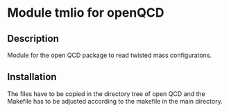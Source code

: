 Module tmlio for openQCD
==============

Description
--------------
Module for the open QCD package to read twisted mass configuratons. 

Installation
--------------
The files have to be copied in the directory tree of open QCD and the Makefile has to be adjusted according to the makefile in the main directory.
